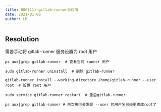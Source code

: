 ```yaml
---
title: BUG(11)—gitlab-runner无权限
date: 2021-01-06
author: LM
---
```


## Resolution

需要手动将 gitlab-runner 服务设置为 root 用户

```shell
ps aux|grep gitlab-runner  # 查看当前 runner 用户

sudo gitlab-runner uninstall  # 删除 gitlab-runner

gitlab-runner install --working-directory /home/gitlab-runner --user root  # 设置 root 用户

sudo service gitlab-runner restart  # 重启gitlab-runner

ps aux|grep gitlab-runner # 再次执行会发现 --user 的用户名已经更换成root了
```

